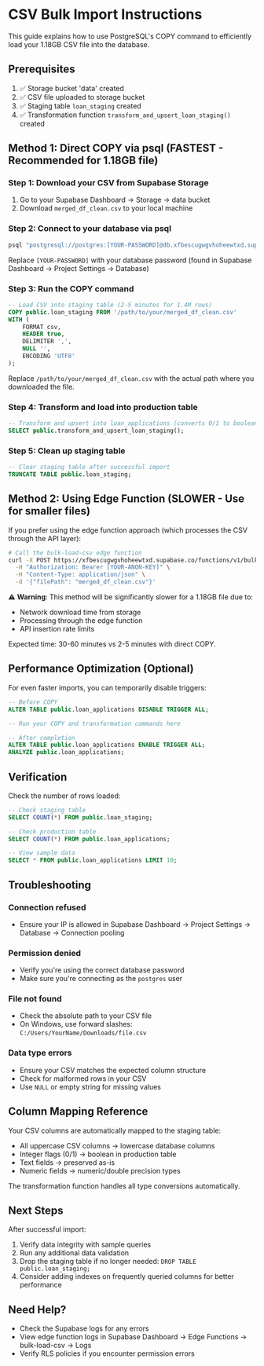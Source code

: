 # CSV Bulk Import Instructions

This guide explains how to use PostgreSQL's COPY command to efficiently load your 1.18GB CSV file into the database.

## Prerequisites

1. ✅ Storage bucket 'data' created
2. ✅ CSV file uploaded to storage bucket
3. ✅ Staging table `loan_staging` created
4. ✅ Transformation function `transform_and_upsert_loan_staging()` created

## Method 1: Direct COPY via psql (FASTEST - Recommended for 1.18GB file)

### Step 1: Download your CSV from Supabase Storage

1. Go to your Supabase Dashboard → Storage → data bucket
2. Download `merged_df_clean.csv` to your local machine

### Step 2: Connect to your database via psql

```bash
psql "postgresql://postgres:[YOUR-PASSWORD]@db.xfbescugwgvhoheewtxd.supabase.co:5432/postgres"
```

Replace `[YOUR-PASSWORD]` with your database password (found in Supabase Dashboard → Project Settings → Database)

### Step 3: Run the COPY command

```sql
-- Load CSV into staging table (2-5 minutes for 1.4M rows)
COPY public.loan_staging FROM '/path/to/your/merged_df_clean.csv' 
WITH (
    FORMAT csv,
    HEADER true,
    DELIMITER ',',
    NULL '',
    ENCODING 'UTF8'
);
```

Replace `/path/to/your/merged_df_clean.csv` with the actual path where you downloaded the file.

### Step 4: Transform and load into production table

```sql
-- Transform and upsert into loan_applications (converts 0/1 to boolean, etc.)
SELECT public.transform_and_upsert_loan_staging();
```

### Step 5: Clean up staging table

```sql
-- Clear staging table after successful import
TRUNCATE TABLE public.loan_staging;
```

## Method 2: Using Edge Function (SLOWER - Use for smaller files)

If you prefer using the edge function approach (which processes the CSV through the API layer):

```bash
# Call the bulk-load-csv edge function
curl -X POST https://xfbescugwgvhoheewtxd.supabase.co/functions/v1/bulk-load-csv \
  -H "Authorization: Bearer [YOUR-ANON-KEY]" \
  -H "Content-Type: application/json" \
  -d '{"filePath": "merged_df_clean.csv"}'
```

⚠️ **Warning**: This method will be significantly slower for a 1.18GB file due to:
- Network download time from storage
- Processing through the edge function
- API insertion rate limits

Expected time: 30-60 minutes vs 2-5 minutes with direct COPY.

## Performance Optimization (Optional)

For even faster imports, you can temporarily disable triggers:

```sql
-- Before COPY
ALTER TABLE public.loan_applications DISABLE TRIGGER ALL;

-- Run your COPY and transformation commands here

-- After completion
ALTER TABLE public.loan_applications ENABLE TRIGGER ALL;
ANALYZE public.loan_applications;
```

## Verification

Check the number of rows loaded:

```sql
-- Check staging table
SELECT COUNT(*) FROM public.loan_staging;

-- Check production table
SELECT COUNT(*) FROM public.loan_applications;

-- View sample data
SELECT * FROM public.loan_applications LIMIT 10;
```

## Troubleshooting

### Connection refused
- Ensure your IP is allowed in Supabase Dashboard → Project Settings → Database → Connection pooling

### Permission denied
- Verify you're using the correct database password
- Make sure you're connecting as the `postgres` user

### File not found
- Check the absolute path to your CSV file
- On Windows, use forward slashes: `C:/Users/YourName/Downloads/file.csv`

### Data type errors
- Ensure your CSV matches the expected column structure
- Check for malformed rows in your CSV
- Use `NULL` or empty string for missing values

## Column Mapping Reference

Your CSV columns are automatically mapped to the staging table:
- All uppercase CSV columns → lowercase database columns
- Integer flags (0/1) → boolean in production table
- Text fields → preserved as-is
- Numeric fields → numeric/double precision types

The transformation function handles all type conversions automatically.

## Next Steps

After successful import:
1. Verify data integrity with sample queries
2. Run any additional data validation
3. Drop the staging table if no longer needed: `DROP TABLE public.loan_staging;`
4. Consider adding indexes on frequently queried columns for better performance

## Need Help?

- Check the Supabase logs for any errors
- View edge function logs in Supabase Dashboard → Edge Functions → bulk-load-csv → Logs
- Verify RLS policies if you encounter permission errors
